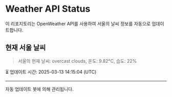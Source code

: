 
# Weather API Status

이 리포지토리는 OpenWeather API를 사용하여 서울의 날씨 정보를 자동으로 업데이트합니다.

## 현재 서울 날씨
> 서울의 현재 날씨: overcast clouds, 온도: 9.82°C, 습도: 22%

⏳ 업데이트 시간: 2025-03-13 14:15:04 (UTC)

---
자동 업데이트 봇에 의해 관리됩니다.
